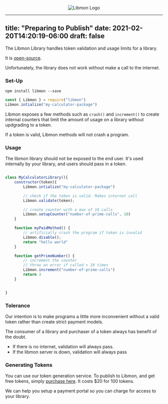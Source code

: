 
<p align="center">
  <img src="https://libmon.com/images/libmon.svg" alt="Libmon Logo"/>
</p>


---
title: "Preparing to Publish"
date: 2021-02-20T14:20:19-06:00
draft: false
---

The Libmon Library handles token validation and usage limits for a library.

It is [open-source](https://github.com/getamna/libmon).

Unfortunately, the library does not work without make a call to the internet. 

### Set-Up

```
npm install libmon --save
```


```javascript
const { Libmon } = require("libmon")
Libmon.intialize("my-calculator-package")
```

Libmon exposes a few methods such as `crash()` and `increment()` to create internal counters that limit the amount of usage on a library without updgrading to a token.

If a token is valid, Libmon methods will not crash a program.

### Usage

The libmon library should not be exposed to the end user. It's used internally by your library, and users should pass in a token.


```javascript

class MyCalculatorLibrary(){
    constructor(token){
        Libmon.intialize("my-calculator-package")

        // check if the token is valid. Makes internet call
        Libmon.validate(token);

        // create counter with a max of 10 calls
        Libmon.setupCounter("number-of-prime-calls", 10)
    }

    function myPaidMethod() {
        // artificially crash the program if token is invalid
        Libmon.disable();
        return "hello world"
    }

    function getPrimeNumber() {
        // increment the counter
        // throw an error if called > 10 times
        Libmon.increment("number-of-prime-calls")
        return 3
    }


}

```

### Tolerance

Our intention is to make programs a little more inconvenient without a valid token rather than create strict payment models.

The consumer of a library and purchaser of a token always has benefit of the doubt.

- If there is no internet, validation will always pass.
- If the libmon server is down, validation will always pass


### Generating Tokens
You can use our token generation service. To publish to Libmon, and get free tokens, simply [purchase here](https://libmon.com/#publish). It costs $20 for 100 tokens. 

We can help you setup a payment portal so you can charge for access to your library.
